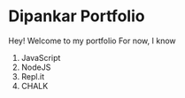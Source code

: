 # Dipankar Portfolio
Hey! Welcome to my portfolio
For now, I know
1. JavaScript
1. NodeJS
1. Repl.it
1. CHALK
